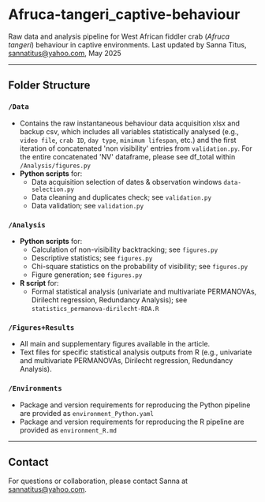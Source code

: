 # Afruca-tangeri_captive-behaviour

Raw data and analysis pipeline for West African fiddler crab (*Afruca tangeri*) behaviour in captive environments. Last updated by Sanna Titus, sannatitus@yahoo.com, May 2025 

---

## Folder Structure

### `/Data`
- Contains the raw instantaneous behaviour data acquisition xlsx and backup csv, which includes all variables statistically analysed (e.g., `video file`, `crab ID`, `day type`, `minimum lifespan`, etc.) and the first iteration of concatenated 'non visibility' entries from `validation.py`. For the entire concatenated 'NV' dataframe, please see df_total within `/Analysis/figures.py`
- **Python scripts** for:
  - Data acquisition selection of dates & observation windows `data-selection.py`
  - Data cleaning and duplicates check; see `validation.py`
  - Data validation; see `validation.py`

### `/Analysis`
- **Python scripts** for:
  - Calculation of non-visibility backtracking; see `figures.py`
  - Descriptive statistics; see `figures.py`
  - Chi-square statistics on the probability of visibility; see `figures.py`
  - Figure generation; see `figures.py`
- **R script** for:
  - Formal statistical analysis (univariate and multivariate PERMANOVAs, Dirilecht regression, Redundancy Analysis); see `statistics_permanova-dirilecht-RDA.R`

### `/Figures+Results`
- All main and supplementary figures available in the article.
- Text files for specific statistical analysis outputs from R (e.g., univariate and multivariate PERMANOVAs, Dirilecht regression, Redundancy Analysis).

### `/Environments`
- Package and version requirements for reproducing the Python pipeline are provided as `environment_Python.yaml`
- Package and version requirements for reproducing the R pipeline are provided as `environment_R.md`

---

## Contact

For questions or collaboration, please contact Sanna at sannatitus@yahoo.com. 
